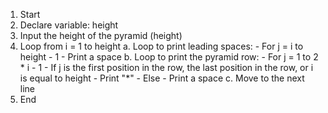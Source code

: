 1. Start
2. Declare variable: height
3. Input the height of the pyramid (height)
4. Loop from i = 1 to height
    a. Loop to print leading spaces:
        - For j = i to height - 1
            - Print a space
    b. Loop to print the pyramid row:
        - For j = 1 to 2 * i - 1
            - If j is the first position in the row, the last position in the row, or i is equal to height
                - Print "*"
            - Else
                - Print a space
    c. Move to the next line
5. End